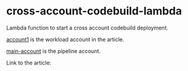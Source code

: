 # cross-account-codebuild-lambda
Lambda function to start a cross account codebuild deployment.

[account1](https://github.com/vishnus17/cross-account-codebuild-lambda/tree/main/account1) is the workload account in the article. <br>

[main-account](https://github.com/vishnus17/cross-account-codebuild-lambda/tree/main/main-account) is the pipeline account.

Link to the article:

